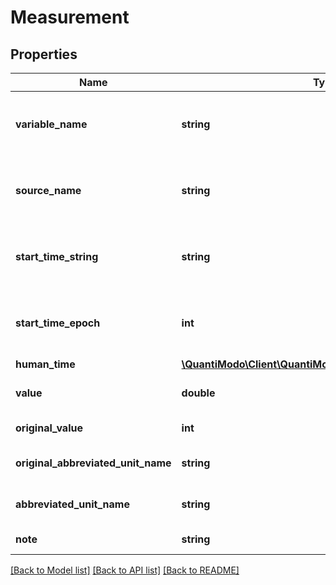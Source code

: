 # Measurement

## Properties
Name | Type | Description | Notes
------------ | ------------- | ------------- | -------------
**variable_name** | **string** | Name of the variable for which we are creating the measurement records | 
**source_name** | **string** | Application or device used to record the measurement values | 
**start_time_string** | **string** | Start Time for the measurement event in UTC ISO 8601 \&quot;YYYY-MM-DDThh:mm:ss\&quot; | [optional] 
**start_time_epoch** | **int** | Seconds between the start of the event measured and 1970 (Unix timestamp) | [optional] 
**human_time** | [**\QuantiModo\Client\QuantiModo\Client\Model\HumanTime**](HumanTime.md) |  | [optional] 
**value** | **double** | Converted measurement value in requested unit | 
**original_value** | **int** | Original value as originally submitted | [optional] 
**original_abbreviated_unit_name** | **string** | Original Unit of measurement as originally submitted | [optional] 
**abbreviated_unit_name** | **string** | Abbreviated name for the unit of measurement | 
**note** | **string** | Note of measurement | [optional] 

[[Back to Model list]](../README.md#documentation-for-models) [[Back to API list]](../README.md#documentation-for-api-endpoints) [[Back to README]](../README.md)



